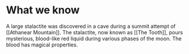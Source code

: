 # What we know
A large stalactite was discovered in a cave during a summit attempt of [[Athanear Mountain]]. The stalactite, now known as [[The Tooth]], pours mysterious, blood-like red liquid during various phases of the moon. The blood has magical properties. 